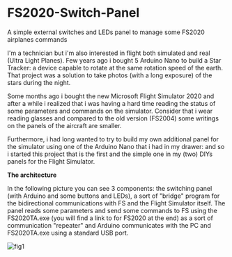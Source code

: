 # FS2020-Switch-Panel
A simple external switches and LEDs panel to manage some FS2020 airplanes commands

I'm a technician but i'm also interested in flight both simulated and real (Ultra Light Planes). Few years ago i bought 5 Arduino Nano to build a Star Tracker: a device capable to rotate at the same rotation speed of the earth. That project was a solution to take photos (with a long exposure) of the stars during the night.

Some months ago i bought the new Microsoft Flight Simulator 2020 and after a while i realized that i was having a hard time reading the status of some parameters and commands on the simulator. Consider that i wear reading glasses and compared to the old version (FS2004) some writings on the panels of the aircraft are smaller.

Furthermore, i had long wanted to try to build my own additional panel for the simulator using one of the Arduino Nano that i had in my drawer: and so i started this project that is the first and the simple one in my (two) DIYs panels for the Flight Simulator.

**The architecture**

In the following picture you can see 3 components: the switching panel (with Arduino and some buttons and LEDs), a sort of "bridge" program for the bidirectional communications with FS and the Flight Simulator itself. 
The panel reads some parameters and send some commands to FS using the FS2020TA.exe (you will find a link to for FS2020 at the end) as a sort of communication "repeater" and Arduino communicates with the PC and FS2020TA.exe using a standard USB port.

![fig1](https://user-images.githubusercontent.com/94467184/142736651-6c75b9a9-ad6f-494a-b993-45f7de33e24a.jpg)
